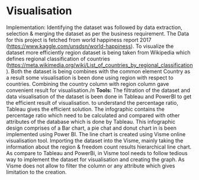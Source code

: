 # Visualisation
Implementation: Identifying the dataset was followed by data extraction, selection &amp; merging the dataset as per the business requirement. The Data for this project is fetched from world happiness report 2017 (https://www.kaggle.com/unsdsn/world-happiness). To visualize the dataset more efficiently region dataset is being taken from Wikipedia which defines regional classification of countries (https://meta.wikimedia.org/wiki/List_of_countries_by_regional_classification). Both the dataset is being combines with the common element Country as a result some visualisation is been done using region with respect to countries. Combining the country column with region column gave convenient result for visualisation./n **Tools:** The filtration of the dataset and data visualisation of the dataset is been done in Tableau and PowerBI to get the efficient result of visualisation. to understand the percentage ratio, Tableau gives the efficient solution. The infographic contains the percentage ratio which need to be calculated and compared with other attributes of the database which is done by Tableau. This infographic design comprises of a Bar chart, a pie chat and donut chart in is been implemented using Power BI. The line chart is created using Visme online visualisation tool. Importing the dataset into the Visme, mainly taking the information about the region &amp; freedom count results hierarchical line chart. As compare to Tableau and PowerBi, in Visme tool needs to follow tedious way to implement the dataset for visualisation and creating the graph. As Visme does not allow to filter the column or any attribute which gives limitation to the creation.
